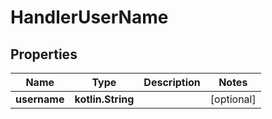
# HandlerUserName

## Properties
| Name | Type | Description | Notes |
| ------------ | ------------- | ------------- | ------------- |
| **username** | **kotlin.String** |  |  [optional] |



